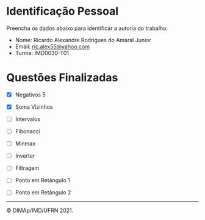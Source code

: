﻿# Identificação Pessoal

Preencha os dados abaixo para identificar a autoria do trabalho.

- Nome: Ricardo Alexandre Rodrigues do Amaral Junior
- Email: ric.alex55@yahoo.com
- Turma: IMD0030-T01

# Questões Finalizadas

- [x] Negativos 5
- [x] Soma Vizinhos
- [ ] Intervalos
- [ ] Fibonacci
- [ ] Minmax
- [ ] Inverter
- [ ] Filtragem
- [ ] Ponto em Retângulo 1
- [ ] Ponto em Retângulo 2


--------
&copy; DIMAp/IMD/UFRN 2021.
